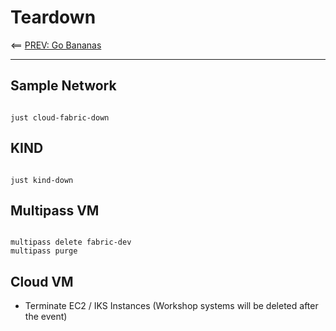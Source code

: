 # Teardown 

<== [PREV: Go Bananas](40-bananas.md)

---

## Sample Network 

```shell

just cloud-fabric-down 

```


## KIND 

```shell

just kind-down

```


## Multipass VM 

```shell

multipass delete fabric-dev
multipass purge

```

## Cloud VM 

- Terminate EC2 / IKS Instances (Workshop systems will be deleted after the event)

